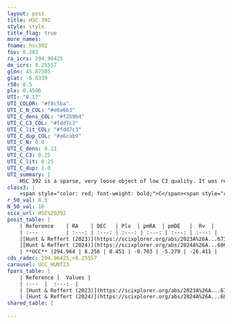 ```yaml
---
layout: post
title: HSC 392
style: style
title_flag: true
more_names: 
fname: hsc392
fov: 0.283
ra_icrs: 294.96425
de_icrs: 8.25557
glon: 45.87305
glat: -6.8339
r50: 8.5
plx: 0.4506
UTI: "0.17"
UTI_COLOR: "#f8c5ba"
UTI_C_N_COL: "#e0a6b3"
UTI_C_dens_COL: "#f2b9b4"
UTI_C_C3_COL: "#fdd7c3"
UTI_C_lit_COL: "#fdd7c3"
UTI_C_dup_COL: "#a6cab9"
UTI_C_N: 0.0
UTI_C_dens: 0.11
UTI_C_C3: 0.25
UTI_C_lit: 0.25
UTI_C_dup: 1.0
UTI_summary: |
    HSC 392 is a sparse, very loose object of low C3 quality. It was recently reported in the literature.<br><br><span style="color: #99180f; font-weight: bold;">Warning: </span>contains less than 25 stars with <i>P>0.5</i> estimated.
class3: |
    <span style="color: red; font-weight: bold;">C</span><span style="color: red; font-weight: bold;">C</span>
r_50_val: 8.5
N_50_val: 16
scix_url: HSC%20392
posit_table: |
    | Reference    | RA    | DEC   | Plx  | pmRA  | pmDE   |  Rv  |
    | :---         | :---: | :---: | :---: | :---: | :---: | :---: |
    |[Hunt & Reffert (2023)](https://scixplorer.org/abs/2023A%26A...673A.114H) | 294.929 | 8.268 | 0.476 | -0.666 | -5.283 | -- |
    |[Hunt & Reffert (2024)](https://scixplorer.org/abs/2024A%26A...686A..42H) | 294.929 | 8.268 | 0.476 | -0.666 | -5.283 | -- |
    | **UCC** |294.964 | 8.256 | 0.451 | -0.703 | -5.279 | -26.411 | 
cds_radec: 294.96425,+8.25557
carousel: UCC_HUNT23
fpars_table: |
    | Reference |  Values |
    | :---  |  :---:  |
    | [Hunt & Reffert (2023)](https://scixplorer.org/abs/2023A%26A...673A.114H) | `AV50=1.666, diffAV50=1.037, MOD50=11.514, logAge50=9.899` |
    | [Hunt & Reffert (2024)](https://scixplorer.org/abs/2024A%26A...686A..42H) | `MassJ=279.911` |
shared_table: |
    
---
```

